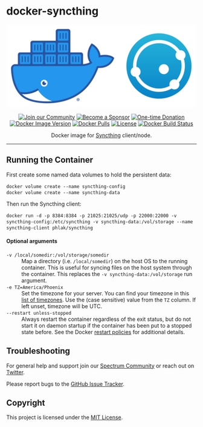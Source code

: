 docker-syncthing
================

<p align="center">
    <img src="docker-syncthing.png" alt="Docker Syncthing" width="500">
<p>

<p align="center">
    <a href="https://spectrum.chat/phlaknet"><img src="https://img.shields.io/badge/Join_the-Community-7b16ff.svg?style=for-the-badge" alt="Join our Community"></a>
    <a href="https://github.com/users/PHLAK/sponsorship"><img src="https://img.shields.io/badge/Become_a-Sponsor-cc4195.svg?style=for-the-badge" alt="Become a Sponsor"></a>
    <a href="https://paypal.me/ChrisKankiewicz"><img src="https://img.shields.io/badge/Make_a-Donation-006bb6.svg?style=for-the-badge" alt="One-time Donation"></a>
    <br>
    <a href="https://hub.docker.com/repository/docker/phlak/syncthing/tags"><img alt="Docker Image Version" src="https://img.shields.io/docker/v/phlak/syncthing?style=flat-square&sort=semver"></a>
    <a href="https://hub.docker.com/repository/docker/phlak/syncthing"><img alt="Docker Pulls" src="https://img.shields.io/docker/pulls/phlak/syncthing?style=flat-square"></a>
    <a href="https://github.com/PHLAK/docker-syncthing/blob/master/LICENSE"><img src="https://img.shields.io/github/license/PHLAK/docker-syncthing?style=flat-square" alt="License"></a>
    <a href="https://hub.docker.com/repository/docker/phlak/syncthing/builds"><img alt="Docker Build Status" src="https://img.shields.io/docker/build/phlak/syncthing?style=flat-square"></a>
</p>

<p align="center">
    Docker image for <a href="https://syncthing.net">Syncthing</a> client/node.
</p>

---

Running the Container
---------------------

First create some named data volumes to hold the persistent data:

    docker volume create --name syncthing-config
    docker volume create --name syncthing-data

Then run the Syncthing client:

    docker run -d -p 8384:8384 -p 21025:21025/udp -p 22000:22000 -v syncthing-config:/etc/syncthing -v syncthing-data:/vol/storage --name syncthing-client phlak/syncthing

#### Optional arguments

<dl>
  <dt><code>-v /local/somedir:/vol/storage/somedir</code></dt>
  <dd>Map a directory (i.e. <code>/local/somedir</code>) on the host OS to the running container.  This is useful for syncing files on the host system through the container. This replaces the <code>-v syncthing-data:/vol/storage</code> run argument.</dd>

  <dt><code>-e TZ=America/Phoenix</code></dt>
  <dd>Set the timezone for your server. You can find your timezone in this <a href="https://goo.gl/uy1J6q">list of timezones</a>. Use the (case sensitive) value from the <code>TZ</code> column. If left unset, timezone will be UTC.</dd>

  <dt><code>--restart unless-stopped</code></dt>
  <dd>Always restart the container regardless of the exit status, but do not start it on daemon startup if the container has been put to a stopped state before. See the Docker <a href="https://goo.gl/Y0dlDH">restart policies</a> for additional details.</dd>
</dl>

Troubleshooting
---------------

For general help and support join our [Spectrum Community](https://spectrum.chat/phlaknet) or reach out on [Twitter](https://twitter.com/PHLAK).

Please report bugs to the [GitHub Issue Tracker](https://github.com/PHLAK/docker-syncthing/issues).

Copyright
---------

This project is licensed under the [MIT License](https://github.com/PHLAK/docker-syncthing/blob/master/LICENSE).
